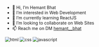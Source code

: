 - 👋 Hi, I’m Hemant Bhat
- 👀 I’m interested in Web Development
- 🌱 I’m currently learning ReactJS
- 💞️ I’m looking to collaborate on Web Sites
- 📫 Reach me on DM <a href="https://www.instagram.com/hemant__bhat/">hemant__bhat</a>


![html](https://img.shields.io/badge/HTML-000000?logo=html5&logoColor=ffffff&color=orange)
![css](https://img.shields.io/badge/CSS3-blue?logo=css3)
![javascript](https://img.shields.io/badge/Javascript-ffff00?logo=javascript&logoColor=000000)


<!---
Hemant-Bhat/Hemant-Bhat is a ✨ special ✨ repository because its `README.md` (this file) appears on your GitHub profile.
You can click the Preview link to take a look at your changes.
--->
